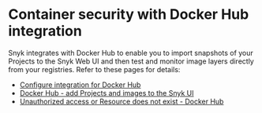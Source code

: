 # Container security with Docker Hub integration

Snyk integrates with Docker Hub to enable you to import snapshots of your Projects to the Snyk Web UI and then test and monitor image layers directly from your registries. Refer to these pages for details:

* [Configure integration for Docker Hub](configure-integration-for-docker-hub.md)
* [Docker Hub - add Projects and images to the Snyk UI](../../../scan-containers/image-scanning-library/docker-hub-image-scanning/docker-hub-add-projects-and-images-to-the-snyk-ui.md)
* [Unauthorized access or Resource does not exist - Docker Hub](unauthorized-access-or-resource-does-not-exist-docker-hub.md)
